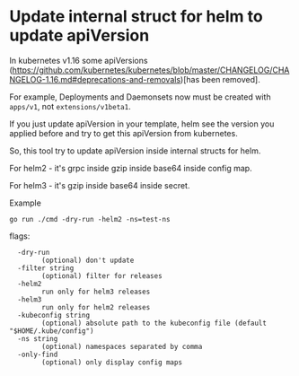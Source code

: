# Update internal struct for helm to update apiVersion

In kubernetes v1.16 some apiVersions (https://github.com/kubernetes/kubernetes/blob/master/CHANGELOG/CHANGELOG-1.16.md#deprecations-and-removals)[has been removed].

For example, Deployments and Daemonsets now must be created with `apps/v1`, not `extensions/v1beta1`.

If you just update apiVersion in your template, helm see the version you applied before and try to get this apiVersion from kubernetes.

So, this tool try to update apiVersion inside internal structs for helm.

For helm2 - it's grpc inside gzip inside base64 inside config map.

For helm3 - it's gzip inside base64 inside secret.


Example

```
go run ./cmd -dry-run -helm2 -ns=test-ns
```



flags:
```
  -dry-run
        (optional) don't update
  -filter string
        (optional) filter for releases
  -helm2
        run only for helm3 releases
  -helm3
        run only for helm2 releases
  -kubeconfig string
        (optional) absolute path to the kubeconfig file (default "$HOME/.kube/config")
  -ns string
        (optional) namespaces separated by comma
  -only-find
        (optional) only display config maps
```
